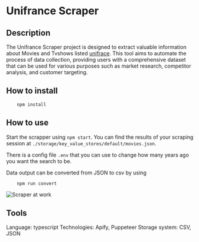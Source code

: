 # Unifrance Scraper

## Description

The Unifrance Scraper project is designed to extract valuable information about Movies and Tvshows listed [unifrace](https://www.unifrance.org/). This tool aims to automate the process of data collection, providing users with a comprehensive dataset that can be used for various purposes such as market research, competitor analysis, and customer targeting.


## How to install

```shell
    npm install
```

## How to use

Start the scrapper using `npm start`. You can find the results of your scraping session at `./storage/key_value_stores/default/movies.json`.

There is a config file `.env` that you can use to change how many years ago you want the search to be.

Data output can be converted from JSON to csv by using

```shell
    npm run convert
```

![Scraper at work](./.reposorce/unifrance-ezgif.com-video-to-gif-converter.gif)

## Tools

Language: typescript
Technologies: Apify, Puppeteer
Storage system: CSV, JSON
